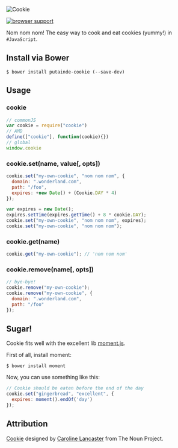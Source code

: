 ![Cookie](https://raw.github.com/putaindecode/cookie/master/logo.png)

[![browser support](https://ci.testling.com/putaindecode/cookie.png)](https://ci.testling.com/putaindecode/cookie)

Nom nom nom! The easy way to cook and eat cookies (yummy!) in ```#JavaScript```.

## Install via Bower

```shell
$ bower install putainde-cookie (--save-dev)
```

## Usage

### cookie

```javascript
// commonJS
var cookie = require("cookie")
// AMD
define(["cookie"], function(cookie){})
// global
window.cookie
```

### cookie.set(name, value[, opts])

```javascript
cookie.set("my-own-cookie", "nom nom nom", {
  domain: ".wonderland.com",
  path: "/foo",
  expires: +new Date() + (Cookie.DAY * 4)
});

var expires = new Date();
expires.setTime(expires.getTime() + 8 * cookie.DAY);
cookie.set("my-own-cookie", "nom nom nom", expires);
cookie.set("my-own-cookie", "nom nom nom");
```

### cookie.get(name)

```javascript
cookie.get("my-own-cookie"); // 'nom nom nom'
```

### cookie.remove(name[, opts])

```javascript
// bye-bye!
cookie.remove("my-own-cookie");
cookie.remove("my-own-cookie", {
  domain: ".wonderland.com",
  path: "/foo"
});
```

## Sugar!

Cookie fits well with the excellent lib [moment.js](http://momentjs.com/).

First of all, install moment:

```shell
$ bower install moment
```

Now, you can use something like this:

```javascript
// Cookie should be eaten before the end of the day
cookie.set("gingerbread", "excellent", {
  expires: moment().endOf('day')
});
```

## Attribution

<a href="http://thenounproject.com/noun/cookie/#icon-No17125" target="_blank">Cookie</a> designed by <a href="http://thenounproject.com/car.lancaster" target="_blank">Caroline Lancaster</a> from The Noun Project.
